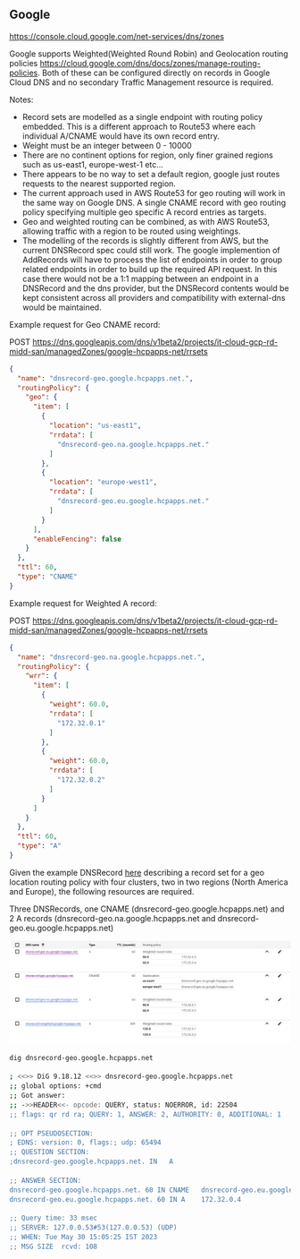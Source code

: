 ## Google

https://console.cloud.google.com/net-services/dns/zones

Google supports Weighted(Weighted Round Robin) and Geolocation routing policies https://cloud.google.com/dns/docs/zones/manage-routing-policies. Both of these can be configured directly on records in Google Cloud DNS and no secondary Traffic Management resource is required.

Notes:

* Record sets are modelled as a single endpoint with routing policy embedded. This is a different approach to Route53 where each individual A/CNAME would have its own record entry. 
* Weight must be an integer between 0 - 10000
* There are no continent options for region, only finer grained regions such as us-east1, europe-west-1 etc...
* There appears to be no way to set a default region, google just routes requests to the nearest supported region.
* The current approach used in AWS Route53 for geo routing will work in the same way on Google DNS. A single CNAME record with geo routing policy specifying multiple geo specific A record entries as targets.
* Geo and weighted routing can be combined, as with AWS Route53, allowing traffic with a region to be routed using weightings.
* The modelling of the records is slightly different from AWS, but the current DNSRecord spec could still work. The google implemention of AddRecords will have to process the list of endpoints in order to group related endpoints in order to build up the required API request.
In this case there would not be a 1:1 mapping between an endpoint in a DNSRecord and the dns provider, but the DNSRecord contents would be kept consistent across all providers and compatibility with external-dns would be maintained.


Example request for Geo CNAME record:

POST https://dns.googleapis.com/dns/v1beta2/projects/it-cloud-gcp-rd-midd-san/managedZones/google-hcpapps-net/rrsets
```json
{
  "name": "dnsrecord-geo.google.hcpapps.net.",
  "routingPolicy": {
    "geo": {
      "item": [
        {
          "location": "us-east1",
          "rrdata": [
            "dnsrecord-geo.na.google.hcpapps.net."
          ]
        },
        {
          "location": "europe-west1",
          "rrdata": [
            "dnsrecord-geo.eu.google.hcpapps.net."
          ]
        }
      ],
      "enableFencing": false
    }
  },
  "ttl": 60,
  "type": "CNAME"
}
```

Example request for Weighted A record:

POST https://dns.googleapis.com/dns/v1beta2/projects/it-cloud-gcp-rd-midd-san/managedZones/google-hcpapps-net/rrsets
```json
{
  "name": "dnsrecord-geo.na.google.hcpapps.net.",
  "routingPolicy": {
    "wrr": {
      "item": [
        {
          "weight": 60.0,
          "rrdata": [
            "172.32.0.1"
          ]
        },
        {
          "weight": 60.0,
          "rrdata": [
            "172.32.0.2"
          ]
        }
      ]
    }
  },
  "ttl": 60,
  "type": "A"
}
```

Given the example DNSRecord [here](dnsrecord-geo.google.hcpapps.net.yaml) describing a record set for a geo location routing policy with four clusters, two in two regions (North America and Europe), the following resources are required.

Three DNSRecords, one CNAME (dnsrecord-geo.google.hcpapps.net) and 2 A records (dnsrecord-geo.na.google.hcpapps.net and dnsrecord-geo.eu.google.hcpapps.net)

![img.png](google-record-list.png)

```bash
dig dnsrecord-geo.google.hcpapps.net

; <<>> DiG 9.18.12 <<>> dnsrecord-geo.google.hcpapps.net
;; global options: +cmd
;; Got answer:
;; ->>HEADER<<- opcode: QUERY, status: NOERROR, id: 22504
;; flags: qr rd ra; QUERY: 1, ANSWER: 2, AUTHORITY: 0, ADDITIONAL: 1

;; OPT PSEUDOSECTION:
; EDNS: version: 0, flags:; udp: 65494
;; QUESTION SECTION:
;dnsrecord-geo.google.hcpapps.net. IN   A

;; ANSWER SECTION:
dnsrecord-geo.google.hcpapps.net. 60 IN CNAME   dnsrecord-geo.eu.google.hcpapps.net.
dnsrecord-geo.eu.google.hcpapps.net. 60 IN A    172.32.0.4

;; Query time: 33 msec
;; SERVER: 127.0.0.53#53(127.0.0.53) (UDP)
;; WHEN: Tue May 30 15:05:25 IST 2023
;; MSG SIZE  rcvd: 108

```